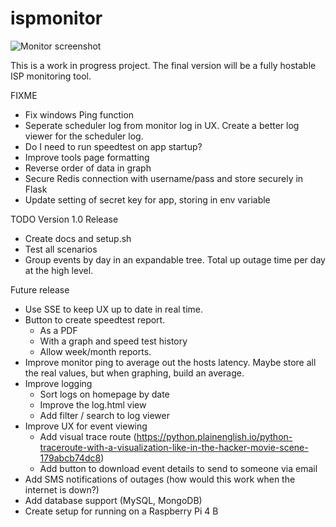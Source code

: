 # ispmonitor
![Monitor screenshot](https://user-images.githubusercontent.com/11550089/228054835-cceb16aa-03b6-4665-8e00-0009cb987ec6.png)

This is a work in progress project. The final version will be a fully hostable ISP monitoring tool.

FIXME
- Fix windows Ping function
- Seperate scheduler log from monitor log in UX. Create a better log viewer for the scheduler log.
- Do I need to run speedtest on app startup?
- Improve tools page formatting
- Reverse order of data in graph
- Secure Redis connection with username/pass and store securely in Flask
- Update setting of secret key for app, storing in env variable

TODO
Version 1.0 Release
- Create docs and setup.sh
- Test all scenarios
- Group events by day in an expandable tree. Total up outage time per day at the high level.

Future release
- Use SSE to keep UX up to date in real time.
- Button to create speedtest report.
    - As a PDF
    - With a graph and speed test history
    - Allow week/month reports.
- Improve monitor ping to average out the hosts latency. Maybe store all the real values, but when graphing, build an average.
- Improve logging
    - Sort logs on homepage by date
    - Improve the log.html view
    - Add filter / search to log viewer
- Improve UX for event viewing
    - Add visual trace route (https://python.plainenglish.io/python-traceroute-with-a-visualization-like-in-the-hacker-movie-scene-179abcb74dc8)
    - Add button to download event details to send to someone via email
- Add SMS notifications of outages (how would this work when the internet is down?)
- Add database support (MySQL, MongoDB)
- Create setup for running on a Raspberry Pi 4 B 
